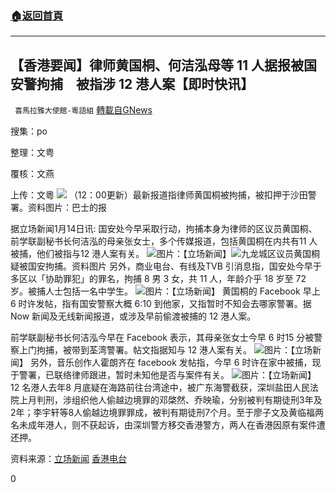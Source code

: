 ###  [:house:返回首頁](https://github.com/ourhimalayas/txt)
---

## 【香港要闻】律师黄国桐、何洁泓母等 11 人据报被国安警拘捕　被指涉 12 港人案【即时快讯】
` 喜馬拉雅大使館-粵語組` [轉載自GNews](https://gnews.org/zh-hans/749733/)

搜集：po

整理：文粤

覆核：文燕

上传：文粵
![]()![](https://gnews.org/wp-content/uploads/2021/01/image005-7.png)
（12：00更新）最新报道指律师黄国桐被拘捕，被扣押于沙田警署。资料图片：巴士的报

据立场新闻1月14日讯: 国安处今早采取行动，拘捕本身为律师的区议员黄国桐、前学联副秘书长何洁泓的母亲张女士，多个传媒报道，包括黄国桐在内共有11 人被捕，他们被指与12 港人案有关。
![]()![](https://gnews.org/wp-content/uploads/2021/01/WONGKWOKTUNG_sRmIi_1200x0.png)图片：【立场新闻】![]()![](https://gnews.org/wp-content/uploads/2021/01/image003-8.png)九龙城区议员黄国桐疑被国安拘捕。资料图片
另外，商业电台、有线及TVB 引消息指，国安处今早于多区以「协助罪犯」的罪名，拘捕 8 男 3 女，共 11 人，年龄介乎 18 岁至 72 岁。被捕人士包括一名中学生。
![]()![](https://gnews.org/wp-content/uploads/2021/01/屏幕截图-2021-01-14-105624.png)图片：【立场新闻】
黄国桐的 Facebook 早上 6 时许发帖，指有国安警察大概 6:10 到他家，又指暂时不知会去哪家警署。据 Now 新闻及无线新闻报道，或涉及早前偷渡被捕的 12 港人案。

前学联副秘书长何洁泓今早在 Facebook 表示，其母亲张女士今早 6 时15 分被警察上门拘捕，被带到荃湾警署。帖文指据知与 12 港人案有关。
![]()![](https://gnews.org/wp-content/uploads/2021/01/屏幕截图-2021-01-14-105641.png)图片：【立场新闻】
另外，音乐创作人霍朗齐在 facebook 发帖指，今早 6 时许在家中被捕，现于警署，已联络律师跟进，暂时未知他是否与案件有关。
![]()![](https://gnews.org/wp-content/uploads/2021/01/屏幕截图-2021-01-14-105654.png)图片：【立场新闻】
12 名港人去年8 月底疑在海路前往台湾途中，被广东海警截获，深圳盐田人民法院上月判刑，涉组织他人偷越边境罪的邓棨然、乔映瑜，分别被判有期徒刑3年及2年；李宇轩等8人偷越边境罪罪成，被判有期徒刑7个月。至于廖子文及黄临福两名未成年港人，则不获起诉，由深圳警方移交香港警方，两人在香港因原有案件遭还押。

资料来源：[立场新闻](https://www.thestandnews.com/politics/%E5%8D%80%E8%AD%B0%E5%93%A1%E9%BB%83%E5%9C%8B%E6%A1%90%E4%BB%8A%E6%97%A9%E8%A2%AB%E5%9C%8B%E5%AE%89%E8%AD%A6%E5%B8%B6%E8%B5%B0/) [香港电台](https://news.rthk.hk/rthk/ch/component/k2/1570308-20210114.htm)

0
